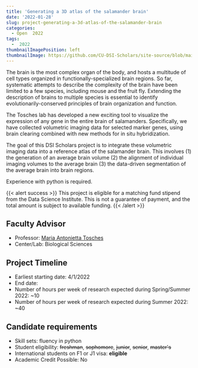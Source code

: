 ```yaml
---
title: 'Generating a 3D atlas of the salamander brain'
date: '2022-01-28'
slug: project-generating-a-3d-atlas-of-the-salamander-brain
categories:
  - Open  2022
tags:
  -  2022
thumbnailImagePosition: left
thumbnailImage: https://github.com/CU-DSI-Scholars/site-source/blob/main/static/img/image_processing.png?raw=true
---
```

The brain is the most complex organ of the body, and hosts a multitude of cell types organized in functionally-specialized brain regions. So far, systematic attempts to describe the complexity of the brain have been limited to a few species, including mouse and the fruit fly. Extending the description of brains to multiple species is essential to identify evolutionarily-conserved principles of brain organization and function.

<!--more-->

The Tosches lab has developed a new exciting tool to visualize the expression of any gene in the entire brain of salamanders. Specifically, we have collected volumetric imaging data for selected marker genes, using brain clearing combined with new methods for in situ hybridization. 

The goal of this DSI Scholars project is to integrate these volumetric imaging data into a reference atlas of the salamander brain. This involves (1) the generation of an average brain volume (2) the alignment of individual imaging volumes to the average brain (3) the data-driven segmentation of the average brain into brain regions.

Experience with python is required.

{{< alert success >}}
This project is eligible for a matching fund stipend from the Data Science Institute. This is not a guarantee of payment, and the total amount is subject to available funding.
{{< /alert >}}

## Faculty Advisor
+ Professor: [Maria Antonietta Tosches](www.tosches-lab.com)
+ Center/Lab: Biological Sciences

## Project Timeline
+ Earliest starting date: 4/1/2022
+ End date: 
+ Number of hours per week of research expected during Spring/Summer 2022: ~10
+ Number of hours per week of research expected during Summer 2022: ~40

## Candidate requirements
+ Skill sets: fluency in python
+ Student eligibility: ~~freshman~~, ~~sophomore~~, ~~junior~~, ~~senior~~, ~~master's~~
+ International students on F1 or J1 visa: **eligible**
+ Academic Credit Possible: No

